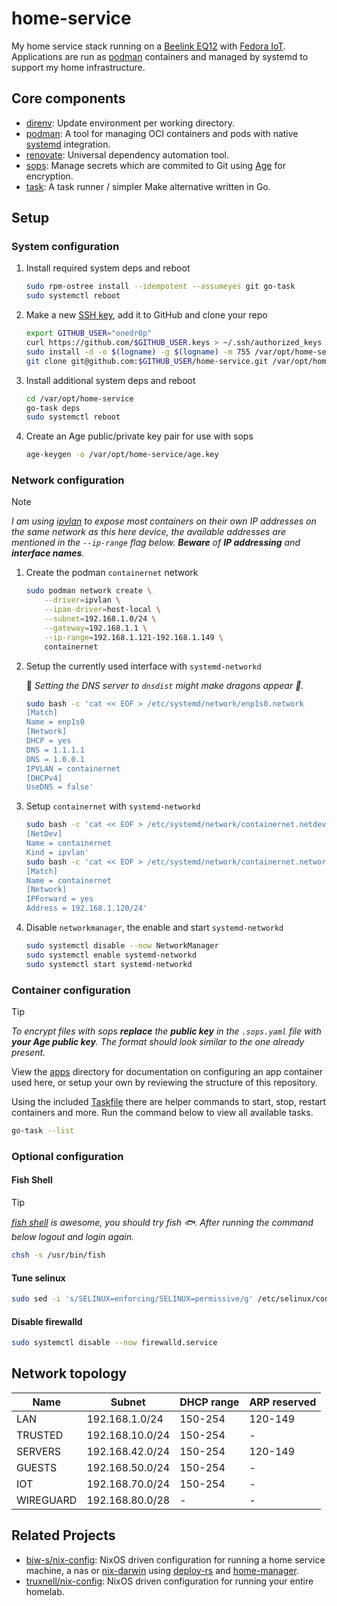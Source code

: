 # home-service

My home service stack running on a [Beelink EQ12](https://www.bee-link.com/eq12-n100-clone-1) with [Fedora IoT](https://fedoraproject.org/iot/). Applications are run as [podman](https://github.com/containers/podman) containers and managed by systemd to support my home infrastructure.

## Core components

- [direnv](https://github.com/direnv/direnv): Update environment per working directory.
- [podman](https://github.com/containers/podman): A tool for managing OCI containers and pods with native [systemd](https://docs.podman.io/en/latest/markdown/podman-systemd.unit.5.html) integration.
- [renovate](https://github.com/renovatebot/renovate): Universal dependency automation tool.
- [sops](https://github.com/getsops/sops): Manage secrets which are commited to Git using [Age](https://github.com/FiloSottile/age) for encryption.
- [task](https://github.com/go-task/task): A task runner / simpler Make alternative written in Go.

## Setup

### System configuration

1. Install required system deps and reboot

    ```sh
    sudo rpm-ostree install --idempotent --assumeyes git go-task
    sudo systemctl reboot
    ```

2. Make a new [SSH key](https://docs.github.com/en/authentication/connecting-to-github-with-ssh/generating-a-new-ssh-key-and-adding-it-to-the-ssh-agent), add it to GitHub and clone your repo

    ```sh
    export GITHUB_USER="onedr0p"
    curl https://github.com/$GITHUB_USER.keys > ~/.ssh/authorized_keys
    sudo install -d -o $(logname) -g $(logname) -m 755 /var/opt/home-service
    git clone git@github.com:$GITHUB_USER/home-service.git /var/opt/home-service/.
    ```

3. Install additional system deps and reboot

    ```sh
    cd /var/opt/home-service
    go-task deps
    sudo systemctl reboot
    ```

4. Create an Age public/private key pair for use with sops

    ```sh
    age-keygen -o /var/opt/home-service/age.key
    ```

### Network configuration

> [!NOTE]
> _I am using [ipvlan](https://docs.docker.com/network/drivers/ipvlan) to expose most containers on their own IP addresses on the same network as this here device, the available addresses are mentioned in the `--ip-range` flag below. **Beware** of **IP addressing** and **interface names**._

1. Create the podman `containernet` network

    ```sh
    sudo podman network create \
        --driver=ipvlan \
        --ipam-driver=host-local \
        --subnet=192.168.1.0/24 \
        --gateway=192.168.1.1 \
        --ip-range=192.168.1.121-192.168.1.149 \
        containernet
    ```

2. Setup the currently used interface with `systemd-networkd`

    📍 _Setting the DNS server to `dnsdist` might make dragons appear 🐉._

    ```sh
    sudo bash -c 'cat << EOF > /etc/systemd/network/enp1s0.network
    [Match]
    Name = enp1s0
    [Network]
    DHCP = yes
    DNS = 1.1.1.1
    DNS = 1.0.0.1
    IPVLAN = containernet
    [DHCPv4]
    UseDNS = false'
    ```

3. Setup `containernet` with `systemd-networkd`

    ```sh
    sudo bash -c 'cat << EOF > /etc/systemd/network/containernet.netdev
    [NetDev]
    Name = containernet
    Kind = ipvlan'
    sudo bash -c 'cat << EOF > /etc/systemd/network/containernet.network
    [Match]
    Name = containernet
    [Network]
    IPForward = yes
    Address = 192.168.1.120/24'
    ```

5. Disable `networkmanager`, the enable and start `systemd-networkd`

    ```sh
    sudo systemctl disable --now NetworkManager
    sudo systemctl enable systemd-networkd
    sudo systemctl start systemd-networkd
    ```

### Container configuration

> [!TIP]
> _To encrypt files with sops **replace** the **public key** in the `.sops.yaml` file with **your Age public key**. The format should look similar to the one already present._

View the [apps](./apps) directory for documentation on configuring an app container used here, or setup your own by reviewing the structure of this repository.

Using the included [Taskfile](./Taskfile.yaml) there are helper commands to start, stop, restart containers and more. Run the command below to view all available tasks.

```sh
go-task --list
```

### Optional configuration

#### Fish Shell

> [!TIP]
> _[fish shell](https://fishshell.com/) is awesome, you should try fish 🐟._
> _After running the command below logout and login again._

```sh
chsh -s /usr/bin/fish
```

#### Tune selinux

```sh
sudo sed -i 's/SELINUX=enforcing/SELINUX=permissive/g' /etc/selinux/config
```

#### Disable firewalld

```sh
sudo systemctl disable --now firewalld.service
```

## Network topology

| Name | Subnet | DHCP range | ARP reserved |
|------|--------|------------|--------------|
| LAN | 192.168.1.0/24 | 150-254 | 120-149 |
| TRUSTED | 192.168.10.0/24 | 150-254 | - |
| SERVERS | 192.168.42.0/24 | 150-254 | 120-149 |
| GUESTS | 192.168.50.0/24 | 150-254 | - |
| IOT | 192.168.70.0/24 | 150-254 | - |
| WIREGUARD | 192.168.80.0/28 | - | - |

## Related Projects

- [bjw-s/nix-config](https://github.com/bjw-s/nix-config/): NixOS driven configuration for running a home service machine, a nas or [nix-darwin](https://github.com/LnL7/nix-darwin) using [deploy-rs](https://github.com/serokell/deploy-rs) and [home-manager](https://github.com/nix-community/home-manager).
- [truxnell/nix-config](https://github.com/truxnell/nix-config): NixOS driven configuration for running your entire homelab.

